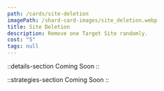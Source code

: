 ```yaml
---
path: /cards/site-deletion
imagePath: /shard-card-images/site_deletion.webp
title: Site Deletion
description: Remove one Target Site randomly.
cost: "5"
tags: null
---
```


::details-section
Coming Soon
::

::strategies-section
Coming Soon
::
